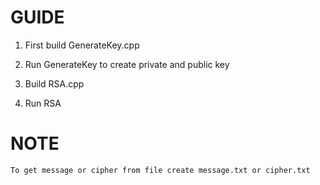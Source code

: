# GUIDE

 1. First build GenerateKey.cpp  

 2. Run GenerateKey to create private and public key 

 3. Build RSA.cpp 

 4. Run RSA 

# NOTE

    To get message or cipher from file create message.txt or cipher.txt 